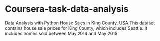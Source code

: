 # Coursera-task-data-analysis
Data Analysis with Python House Sales in King County, USA This dataset contains house sale prices for King County, which includes Seattle. It includes homes sold between May 2014 and May 2015.
